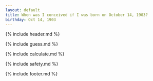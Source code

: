 ```yaml
---
layout: default
title: When was I conceived if I was born on October 14, 1903?
birthday: Oct 14, 1903
---
```


{% include header.md %}

{% include guess.md %}

{% include calculate.md %}

{% include safety.md %}

{% include footer.md %}



